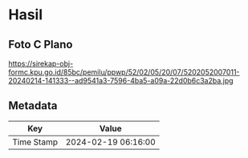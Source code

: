 # Hasil

## Foto C Plano

https://sirekap-obj-formc.kpu.go.id/85bc/pemilu/ppwp/52/02/05/20/07/5202052007011-20240214-141333--ad9541a3-7596-4ba5-a09a-22d0b6c3a2ba.jpg


## Metadata

| Key        | Value               |
| ---------- | ------------------- |
| Time Stamp | 2024-02-19 06:16:00 |




